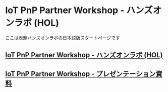 # IoT PnP Partner Workshop - ハンズオンラボ (HOL)

ここは表題ハンズオンラボの日本語版スタートページです  

## [IoT PnP Partner Workshop - ハンズオンラボ (HOL)](./hol/)  

## [IoT PnP Partner Workshop - プレゼンテーション資料](./pdf/)  

